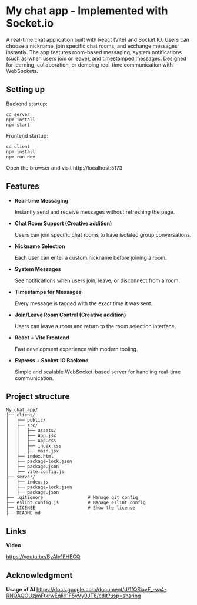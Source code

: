 # **My chat app - Implemented with Socket.io**

A real-time chat application built with React (Vite) and Socket.IO. Users can choose a nickname, join specific chat rooms, and exchange messages instantly. The app features room-based messaging, system notifications (such as when users join or leave), and timestamped messages. Designed for learning, collaboration, or demoing real-time communication with WebSockets.

## Setting up

Backend startup:

```
cd server
npm install
npm start
```

Frontend startup:

```
cd client
npm install
npm run dev
```

Open the browser and visit http://localhost:5173

## Features

* **Real-time Messaging**

  Instantly send and receive messages without refreshing the page.
* **Chat Room Support (Creative addition)**

  Users can join specific chat rooms to have isolated group conversations.
* **Nickname Selection**

  Each user can enter a custom nickname before joining a room.
* **System Messages**

  See notifications when users join, leave, or disconnect from a room.
* **Timestamps for Messages**

  Every message is tagged with the exact time it was sent.
* **Join/Leave Room Control (Creative addition)**

  Users can leave a room and return to the room selection interface.
* **React + Vite Frontend**

  Fast development experience with modern tooling.
* **Express + Socket.IO Backend**

  Simple and scalable WebSocket-based server for handling real-time communication.

## Project structure

```
My_chat_app/
├── client/
│   ├── public/
│   ├── src/
│   │   ├── assets/
│   │   ├── App.jsx
│   │   ├── App.css
│   │   ├── index.css
│   │   ├── main.jsx
│   ├── index.html
│   ├── package-lock.json
│   ├── package.json
│   ├── vite.config.js
├── server/
│   ├── index.js
│   ├── package-lock.json
│   ├── package.json
├── .gitignore                 # Manage git config
├── eslint.config.js           # Manage eslint config
├── LICENSE                    # Show the license
├── README.md
```

## Links

**Video**

https://youtu.be/ByAIy1FHECQ

## Acknowledgment

**Usage of AI**
https://docs.google.com/document/d/1fQSiavF_-va4-RNQAQOUzjmFtkrwEqIi91F5yVy9JT8/edit?usp=sharing
